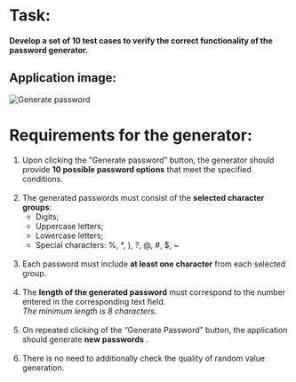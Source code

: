 <h1>Task:</h1>

<h4>Develop a set of 10 test cases to verify the correct functionality of the password generator.</h4>

<h2>Application image:</h2>

![Generate password](https://github.com/user-attachments/assets/34870cbd-1a8e-4408-bd60-9516423b273c)

<h1>Requirements for the generator:</h1>
<ol>
  <li>
    Upon clicking the “Generate password” button, the generator should provide <b>10 possible password options</b> that meet the specified conditions.
  </li>
     <br>
  <li>
    The generated passwords must consist of the <b>selected character groups</b>:
    <ul> 
      <li>Digits;</li>
      <li>Uppercase letters;</li>
      <li> Lowercase letters;</li>
      <li>Special characters: %, *, ), ?, @, #, $, ~</li>
    </ul>
    <br>
  <li>Each password must include <b>at least one character</b> from each selected group.</li>
  <br>
  <li>The <b>length of the generated password</b> must correspond to the number entered in the corresponding text field. <br>
   <i>The minimum length is 8 characters</i>.</li>
   <br>
   <li>On repeated clicking of the “Generate Password” button, the application should generate <b>new passwords </b>.</li>
   <br>
   <li>There is no need to additionally check the quality of random value generation.</li>
  <br>

   
    
  </li>
  </ol>
